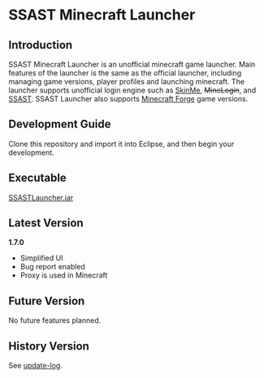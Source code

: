 # SSAST Minecraft Launcher

## Introduction
SSAST Minecraft Launcher is an unofficial minecraft game launcher. Main features of the launcher is the same as the official launcher, including managing game versions, player profiles and launching minecraft. The launcher supports unofficial login engine such as <a href="http://skinme.cc">SkinMe</a>, <del>MineLogin</del>, and <a href="http://minecraft.ssast.org">SSAST</a>. SSAST Launcher also supports <a href="http://files.minecraftforge.net/">Minecraft Forge</a> game versions.

## Development Guide
Clone this repository and import it into Eclipse, and then begin your development.

## Executable
<a href="/build/SSASTLauncher.jar">SSASTLauncher.jar</a>

## Latest Version
<b>1.7.0</b><br>
* Simplified UI<br>
* Bug report enabled<br>
* Proxy is used in Minecraft<br>

## Future Version
No future features planned.

## History Version
See <a href="update-log">update-log</a>.
